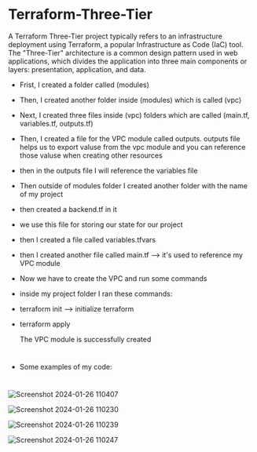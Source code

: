 # Terraform-Three-Tier

A Terraform Three-Tier project typically refers to an infrastructure deployment using Terraform, a popular Infrastructure as Code (IaC) tool. The "Three-Tier" architecture is a common design pattern used in web applications, which divides the application into three main components or layers: presentation, application, and data.

- Frist, I created a folder called (modules)
- Then, I created another folder inside (modules) which is called (vpc)
- Next, I created three files inside (vpc) folders which are called (main.tf, variables.tf, outputs.tf)
- Then, I created a file for the VPC module called outputs. outputs file helps us to export valuse from the vpc module and you can 
  reference those valuse when creating other resources
- then in the outputs file I will reference the variables file

  
- Then outside of modules folder I created another folder with the name of my project
- then created a backend.tf in it
- we use this file for storing our state for our project
- then I created a file called variables.tfvars
- then I created another file called main.tf --> it's used to reference my VPC module

- Now we have to create the VPC and run some commands
- inside my project folder I ran these commands:
- terraform init  --> initialize terraform
- terraform apply

  The VPC module is successfully created

#
  * Some examples of my code:
#
![Screenshot 2024-01-26 110407](https://github.com/Zakaria-Khuda-Dady/Terraform-Three-Tier/assets/148376197/7dbcea7c-09fc-4373-a674-eabb1927bd57)

![Screenshot 2024-01-26 110230](https://github.com/Zakaria-Khuda-Dady/Terraform-Three-Tier/assets/148376197/a7cc39b9-7fdd-43c2-abb5-fadcf77d0c43)

![Screenshot 2024-01-26 110239](https://github.com/Zakaria-Khuda-Dady/Terraform-Three-Tier/assets/148376197/a9a51cba-f716-4d99-863e-61e6e4481031)

![Screenshot 2024-01-26 110247](https://github.com/Zakaria-Khuda-Dady/Terraform-Three-Tier/assets/148376197/927fc148-2366-416c-8352-4bd70a538a25)
